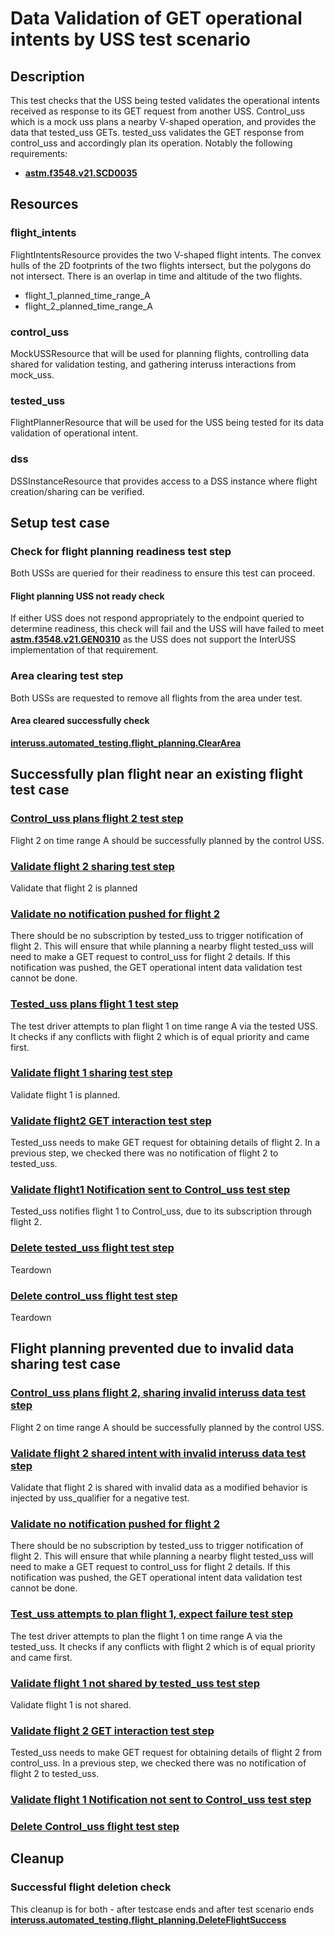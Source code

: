 # Data Validation of GET operational intents by USS test scenario

## Description
This test checks that the USS being tested validates the operational intents received as response to its GET request from another USS.
Control_uss which is a mock uss plans a nearby V-shaped operation, and provides the data that tested_uss GETs.
tested_uss validates the GET response from control_uss and accordingly plan its operation.
Notably the following requirements:

- **[astm.f3548.v21.SCD0035](../../../../requirements/astm/f3548/v21.md)**

## Resources
### flight_intents
FlightIntentsResource provides the two V-shaped flight intents.
The convex hulls of the 2D footprints of the two flights intersect, but the polygons do not intersect.
There is an overlap in time and altitude of the two flights.
- flight_1_planned_time_range_A
- flight_2_planned_time_range_A

### control_uss
MockUSSResource that will be used for planning flights, controlling data shared for validation testing, and gathering interuss interactions from mock_uss.

### tested_uss
FlightPlannerResource that will be used for the USS being tested for its data validation of operational intent.

### dss
DSSInstanceResource that provides access to a DSS instance where flight creation/sharing can be verified.

## Setup test case
### Check for flight planning readiness test step
Both USSs are queried for their readiness to ensure this test can proceed.

#### Flight planning USS not ready check
If either USS does not respond appropriately to the endpoint queried to determine readiness, this check will fail and the USS will have failed to meet **[astm.f3548.v21.GEN0310](../../../../requirements/astm/f3548/v21.md)** as the USS does not support the InterUSS implementation of that requirement.

### Area clearing test step
Both USSs are requested to remove all flights from the area under test.

#### Area cleared successfully check
**[interuss.automated_testing.flight_planning.ClearArea](../../../../requirements/interuss/automated_testing/flight_planning.md)**

## Successfully plan flight near an existing flight test case
### [Control_uss plans flight 2 test step](../../../flight_planning/plan_flight_intent.md)
Flight 2 on time range A should be successfully planned by the control USS.

### [Validate flight 2 sharing test step](../validate_shared_operational_intent.md)
Validate that flight 2 is planned

### [Validate no notification pushed for flight 2](../validate_not_shared_operational_intent.md)
There should be no subscription by tested_uss to trigger notification of flight 2.
This will ensure that while planning a nearby flight tested_uss will need to make a GET request to control_uss for flight 2 details.
If this notification was pushed, the GET operational intent data validation test cannot be done.

### [Tested_uss plans flight 1 test step](../../../flight_planning/plan_flight_intent.md)
The test driver attempts to plan flight 1 on time range A via the tested USS. It checks if any conflicts with flight 2
which is of equal priority and came first.

### [Validate flight 1 sharing test step](../validate_shared_operational_intent.md)
Validate flight 1 is planned.

### [Validate flight2 GET interaction test step](test_steps/validate_get_operational_intent.md)
Tested_uss needs to make GET request for obtaining details of flight 2.
In a previous step, we checked there was no notification of flight 2 to tested_uss.

### [Validate flight1 Notification sent to Control_uss test step](test_steps/validate_notification_operational_intent.md)
Tested_uss notifies flight 1 to Control_uss, due to its subscription through flight 2.
### [Delete tested_uss flight test step](../../../flight_planning/delete_flight_intent.md)
Teardown

### [Delete control_uss flight test step](../../../flight_planning/delete_flight_intent.md)
Teardown

## Flight planning prevented due to invalid data sharing test case
### [Control_uss plans flight 2, sharing invalid interuss data test step](../../../flight_planning/plan_flight_intent.md)
Flight 2 on time range A should be successfully planned by the control USS.

### [Validate flight 2 shared intent with invalid interuss data test step](test_steps/validate_sharing_operational_intent_but_with_invalid_interuss_data.md)
Validate that flight 2 is shared with invalid data as a modified behavior is injected by uss_qualifier for a negative test.

### [Validate no notification pushed for flight 2](../validate_not_shared_operational_intent.md)
There should be no subscription by tested_uss to trigger notification of flight 2.
This will ensure that while planning a nearby flight tested_uss will need to make a GET request to control_uss for flight 2 details.
If this notification was pushed, the GET operational intent data validation test cannot be done.

### [Test_uss attempts to plan flight 1, expect failure test step](test_steps/plan_flight_intent_expect_failed.md)
The test driver attempts to plan the flight 1 on time range A via the tested_uss. It checks if any conflicts with flight 2
which is of equal priority and came first.

### [Validate flight 1 not shared by tested_uss test step](../validate_not_shared_operational_intent.md)
Validate flight 1 is not shared.

### [Validate flight 2 GET interaction test step](test_steps/validate_get_operational_intent.md)
Tested_uss needs to make GET request for obtaining details of flight 2 from control_uss.
In a previous step, we checked there was no notification of flight 2 to tested_uss.

### [Validate flight 1 Notification not sent to Control_uss test step](test_steps/validate_no_notification_operational_intent.md)

### [Delete Control_uss flight test step](../../../flight_planning/delete_flight_intent.md)


## Cleanup
### Successful flight deletion check
This cleanup is for both - after testcase ends and after test scenario ends
**[interuss.automated_testing.flight_planning.DeleteFlightSuccess](../../../../requirements/interuss/automated_testing/flight_planning.md)**
